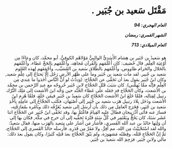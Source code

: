 <h1 dir="rtl">مَقْتَل سَعيد بن جُبَير .</h1>

<h5 dir="rtl">العام الهجري:  94

الشهر القمري: رمضان

العام الميلادي: 713</h5>

<p dir="rtl">هو سَعيدُ بن جُبَير بن هِشام الأَسَدِيُّ الوالِبِيُّ مَوْلاهُم الكوفيُّ، أبو محمَّد، كان وِعاءًا مِن أَوْعِيَة العِلْم, قال خُصَيف: كان أَعْلَمَهم بالقُرآن مُجاهِد، وأَعْلَمَهم بالحَجِّ عَطاء، وأَعْلَمَهم بالحَلال والحَرام طاووس، وأَعْلَمَهم بالطَّلاق سَعيد بن المُسَيِّب، وأَجْمَعَهم لِهذه العُلوم سَعيد بن جُبير. لقد مات سَعيد بن جُبَير وما على ظَهْر الأرضِ رَجُل إلَّا يَحتاجُ إلى عِلْمِ سَعيد, وكان ابنُ جُبَير يقول بعدَ أن تَخَفَّى عن الحَجَّاج: (وَدِدْتُ لو أنَّ النَّاس أَخَذوا ما عِندي مِن العِلْم فإنَّه ممَّا يُهِمُّني). كان سَبَبَ قَتْلِ الحَجَّاج لابنِ جُبَير خُروجُه مع عبدِ الرَّحمن بن محمَّد بن الأشعث، وكان الحَجَّاج قد جَعَله على عَطاء الجُنْد حين وَجَّه ابنَ الأشعث إلى مَلِك التُّرْك رتبيل لِقِتالِه، فلمَّا خَلَعَ ابنُ الأَشعث الحَجَّاجَ كان سَعيدُ بن جُبَير فيمَن خَلَعَ، فلمَّا هُزِمَ ابنُ الأشعث ودَخَل بِلادَ رتبيل هَرَب سَعيد بن جُبَير إلى أَصْبَهان، فكَتَب الحَجَّاجُ إلى عامِلِهِ بِأَخْذِ سَعيد بن جُبَير، فخَرَج العامِل مِن ذلك بأن أَرسَل إلى سَعيد يُعَرِّفُه ذلك ويَأمُره بمُفارَقَتِه، فسارَ عنه فأَتَى أَذْرَبِيجان فطالَ عليه القِيامُ فاغْتَمَّ بها، وقد تَخَفَّى ابنُ جُبَير عن الحَجَّاج اثنا عَشَر سَنَةً، كان يَحُجُّ ويَعْتَمِر في كُلِّ سَنَةٍ فَتْرَةَ تَخفِّيه إلى أن خرج في مكَّة, فكان بها إلى أن وَلِيَها خالدُ بن عبد الله القَسري، فأشار مَن أشار على سَعيد بالهَرَب منها، فقال سَعيدٌ: والله لقد اسْتَحْيَيْتُ مِن الله، مم أَفِرُّ، ولا مَفَرَّ مِن قَدَرِهِ. فأَرسلَه خالدٌ القَسري إلى الحَجَّاج، ثمَّ إنَّ الحَجَّاج قَتَلَه، وقِصَّتُه مَشهورَة، ولم يَبْقَ الحَجَّاج بعدَ قَتلِه كَثيرًا، وكان يقول بعدَ ذلك: مالي ولابنِ جُبَير. فرَحِمَ الله سَعيدَ بن جُبَير.</p></br>
